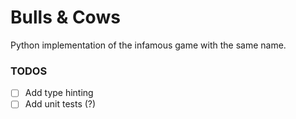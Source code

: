 # Bulls & Cows
Python implementation of the infamous game with the same name.

### TODOS
- [ ] Add type hinting
- [ ] Add unit tests (?)
